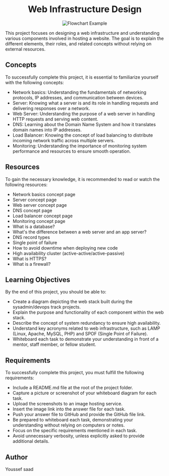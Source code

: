 <h1 align="center">Web Infrastructure Design</h1>
<p align="center">
  <img src="https://upload.wikimedia.org/wikipedia/commons/1/16/DDoS_Attack_GIF.gif" alt="Flowchart Example">
</p>
This project focuses on designing a web infrastructure and understanding various components involved in hosting a website. The goal is to explain the different elements, their roles, and related concepts without relying on external resources.

## Concepts

To successfully complete this project, it is essential to familiarize yourself with the following concepts:

- Network basics: Understanding the fundamentals of networking protocols, IP addresses, and communication between devices.
- Server: Knowing what a server is and its role in handling requests and delivering responses over a network.
- Web Server: Understanding the purpose of a web server in handling HTTP requests and serving web content.
- DNS: Learning about the Domain Name System and how it translates domain names into IP addresses.
- Load Balancer: Knowing the concept of load balancing to distribute incoming network traffic across multiple servers.
- Monitoring: Understanding the importance of monitoring system performance and resources to ensure smooth operation.

## Resources

To gain the necessary knowledge, it is recommended to read or watch the following resources:

- Network basics concept page
- Server concept page
- Web server concept page
- DNS concept page
- Load balancer concept page
- Monitoring concept page
- What is a database?
- What's the difference between a web server and an app server?
- DNS record types
- Single point of failure
- How to avoid downtime when deploying new code
- High availability cluster (active-active/active-passive)
- What is HTTPS?
- What is a firewall?

## Learning Objectives

By the end of this project, you should be able to:

- Create a diagram depicting the web stack built during the sysadmin/devops track projects.
- Explain the purpose and functionality of each component within the web stack.
- Describe the concept of system redundancy to ensure high availability.
- Understand key acronyms related to web infrastructure, such as LAMP (Linux, Apache, MySQL, PHP) and SPOF (Single Point of Failure).
- Whiteboard each task to demonstrate your understanding in front of a mentor, staff member, or fellow student.

## Requirements

To successfully complete this project, you must fulfill the following requirements:

- Include a README.md file at the root of the project folder.
- Capture a picture or screenshot of your whiteboard diagram for each task.
- Upload the screenshots to an image hosting service.
- Insert the image link into the answer file for each task.
- Push your answer file to GitHub and provide the GitHub file link.
- Be prepared to whiteboard each task, demonstrating your understanding without relying on computers or notes.
- Focus on the specific requirements mentioned in each task.
- Avoid unnecessary verbosity, unless explicitly asked to provide additional details.

## Author
Youssef saad